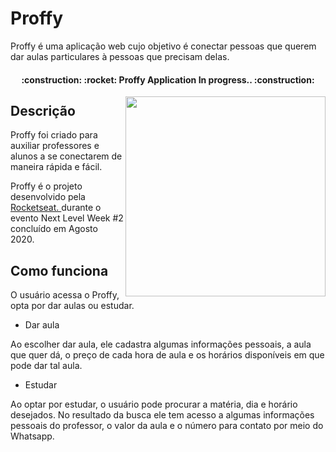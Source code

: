 # Proffy

Proffy é uma aplicação web cujo objetivo é conectar pessoas que querem dar aulas particulares à pessoas que precisam delas.

<h4 align="center"> 
:construction: :rocket: Proffy Application In progress.. :construction:
</h4>

<img align='right' width=320 src="">

 ## Descrição
 
 Proffy foi criado para auxiliar professores e alunos a se conectarem de maneira rápida e fácil. 
 
 Proffy é o projeto desenvolvido pela <a href = "https://rocketseat.com.br/"> Rocketseat. </a> durante o evento Next Level Week #2 concluído em Agosto 2020.
 
 ## Como funciona
 
 O usuário acessa o Proffy, opta por dar aulas ou estudar. 
 
- Dar aula
 
 Ao escolher dar aula, ele cadastra algumas informações pessoais, a aula que quer dá, o preço de cada hora de aula e os horários disponíveis em que pode dar tal aula. 
 
- Estudar
 
Ao optar por estudar, o usuário pode procurar a matéria, dia e horário desejados. No resultado da busca ele tem acesso a algumas informações pessoais do professor, o valor da aula e o número para contato por meio do Whatsapp.

